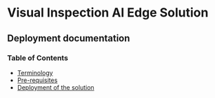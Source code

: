# Visual Inspection AI Edge Solution

## Deployment documentation

### Table of Contents

* [Terminology](./terminology.md)
* [Pre-requisites](./prerequisites.md)
* [Deployment of the solution](./deployment.md)


